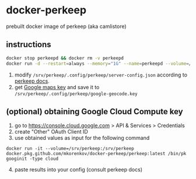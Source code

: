 # docker-perkeep
prebuilt docker image of perkeep (aka camlistore)

## instructions

```bash
docker stop perkeepd && docker rm -v perkeepd
docker run -d --restart=always --memory="1G" --name=perkeepd --volume=/srv/perkeep:/srv/perkeep -p 3179:3179 docker.pkg.github.com/mkorenkov/docker-perkeep/perkeep:latest
```

1. modify `/srv/perkeep/.config/perkeep/server-config.json` according to [perkeep docs](https://perkeep.org/doc/server-config).
2. get [Google maps key](https://developers.google.com/maps/documentation/geocoding/get-api-key) and save it to `/srv/perkeep/.config/perkeep/google-geocode.key`

## (optional) obtaining Google Cloud Compute key

1. go to https://console.cloud.google.com > API & Services > Credentials
2. create "Other" OAuth Client ID
3. use obtained values as input for the following command
```
docker run -it --volume=/srv/perkeep:/srv/perkeep docker.pkg.github.com/mkorenkov/docker-perkeep/perkeep:latest /bin/pk googinit -type cloud
```
4. paste results into your config (consult perkeep docs)
